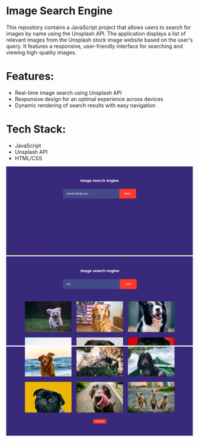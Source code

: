 # Image Search Engine
This repository contains a JavaScript project that allows users to search for images by name using the Unsplash API. The application displays a list of relevant images from the Unsplash stock image website based on the user's query. It features a responsive, user-friendly interface for searching and viewing high-quality images.
# Features:
- Real-time image search using Unsplash API <br>
- Responsive design for an optimal experience across devices <br>
- Dynamic rendering of search results with easy navigation
# Tech Stack:
- JavaScript <br>
- Unsplash API <br>
- HTML/CSS <br>

![image alt](https://github.com/Yashpalsinh04/Image_Search_Engine/blob/3ff878e4c9a1768d3304ea5b2637f5dcd5695ce0/Screenshot1.png)
![image alt](https://github.com/Yashpalsinh04/Image_Search_Engine/blob/3ff878e4c9a1768d3304ea5b2637f5dcd5695ce0/Screenshot2.png)
![image alt](https://github.com/Yashpalsinh04/Image_Search_Engine/blob/3ff878e4c9a1768d3304ea5b2637f5dcd5695ce0/Screenshot3.png)
